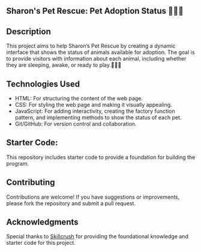 ## Sharon's Pet Rescue: Pet Adoption Status  🐰💕🐹

## Description
 This project aims to help Sharon’s Pet Rescue by creating a dynamic interface that shows the status of animals available for adoption. The goal is to provide visitors with information about each animal, including whether they are sleeping, awake, or ready to play.🐰💕🐹

## Technologies Used
- HTML: For structuring the content of the web page.
- CSS: For styling the web page and making it visually appealing.
- JavaScript: For adding interactivity, creating the factory function pattern, and implementing methods to show the status of each pet.
- Git/GitHub: For version control and collaboration.


## Starter Code:
This repository includes starter code to provide a foundation for building the program.

## Contributing
Contributions are welcome! If you have suggestions or improvements, please fork the repository and submit a pull request.

## Acknowledgments
Special thanks to [Skillcrush](https://skillcrush.com) for providing the foundational knowledge and starter code for this project.